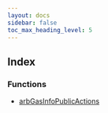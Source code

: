 ```yaml
---
layout: docs
sidebar: false
toc_max_heading_level: 5
---
```


## Index

### Functions

- [arbGasInfoPublicActions](functions/arbGasInfoPublicActions.md)
